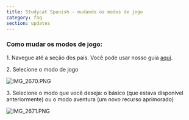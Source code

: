 ```yaml
---
title: Studycat Spanish - mudando os modos de jogo
category: faq
section: updates
---
```

 


### **Como mudar os modos de jogo:**


1\. Navegue até a seção dos pais. Você pode usar nosso guia [aqui](https://help.studycat.com/hc/en-us/articles/34518228622105/preview/eyJhbGciOiJIUzI1NiJ9.eyJpZCI6MzQ1MTgyMjg2MjIxMDUsImV4cCI6MTcyMDQxMDgxN30.7hW1u2Miesjcs2XqDuBHBNv7tBPGmmhqN4EJUGeGWJE).


2\. Selecione o modo de jogo


  
![IMG_2670.PNG](https://help.studycat.com/hc/article_attachments/34771475427225)


3\. Selecione o modo que você deseja: o básico (que estava disponível anteriormente) ou o modo aventura (um novo recurso aprimorado)


 


![IMG_2671.PNG](https://help.studycat.com/hc/article_attachments/34771498307353)